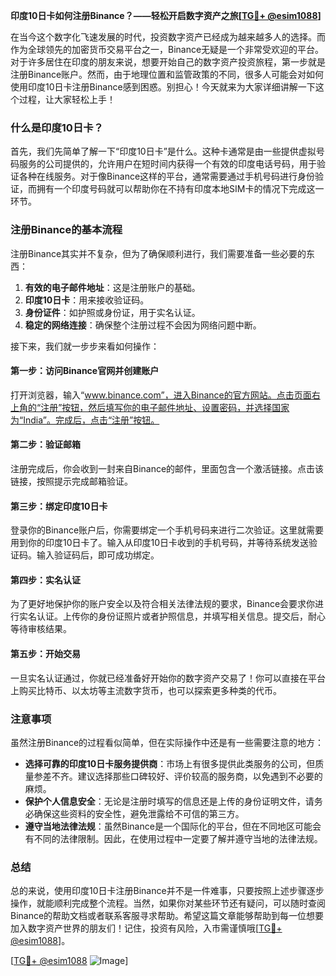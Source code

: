 **印度10日卡如何注册Binance？——轻松开启数字资产之旅[[TG💪+ @esim1088](https://t.me/s/esim1088)]**

在当今这个数字化飞速发展的时代，投资数字资产已经成为越来越多人的选择。而作为全球领先的加密货币交易平台之一，Binance无疑是一个非常受欢迎的平台。对于许多居住在印度的朋友来说，想要开始自己的数字资产投资旅程，第一步就是注册Binance账户。然而，由于地理位置和监管政策的不同，很多人可能会对如何使用印度10日卡注册Binance感到困惑。别担心！今天就来为大家详细讲解一下这个过程，让大家轻松上手！

### 什么是印度10日卡？

首先，我们先简单了解一下“印度10日卡”是什么。这种卡通常是由一些提供虚拟号码服务的公司提供的，允许用户在短时间内获得一个有效的印度电话号码，用于验证各种在线服务。对于像Binance这样的平台，通常需要通过手机号码进行身份验证，而拥有一个印度号码就可以帮助你在不持有印度本地SIM卡的情况下完成这一环节。

### 注册Binance的基本流程

注册Binance其实并不复杂，但为了确保顺利进行，我们需要准备一些必要的东西：

1. **有效的电子邮件地址**：这是注册账户的基础。
2. **印度10日卡**：用来接收验证码。
3. **身份证件**：如护照或身份证，用于实名认证。
4. **稳定的网络连接**：确保整个注册过程不会因为网络问题中断。

接下来，我们就一步步来看如何操作：

#### 第一步：访问Binance官网并创建账户

打开浏览器，输入“www.binance.com”，进入Binance的官方网站。点击页面右上角的“注册”按钮，然后填写你的电子邮件地址、设置密码，并选择国家为“India”。完成后，点击“注册”按钮。

#### 第二步：验证邮箱

注册完成后，你会收到一封来自Binance的邮件，里面包含一个激活链接。点击该链接，按照提示完成邮箱验证。

#### 第三步：绑定印度10日卡

登录你的Binance账户后，你需要绑定一个手机号码来进行二次验证。这里就需要用到你的印度10日卡了。输入从印度10日卡收到的手机号码，并等待系统发送验证码。输入验证码后，即可成功绑定。

#### 第四步：实名认证

为了更好地保护你的账户安全以及符合相关法律法规的要求，Binance会要求你进行实名认证。上传你的身份证照片或者护照信息，并填写相关信息。提交后，耐心等待审核结果。

#### 第五步：开始交易

一旦实名认证通过，你就已经准备好开始你的数字资产交易了！你可以直接在平台上购买比特币、以太坊等主流数字货币，也可以探索更多种类的代币。

### 注意事项

虽然注册Binance的过程看似简单，但在实际操作中还是有一些需要注意的地方：

- **选择可靠的印度10日卡服务提供商**：市场上有很多提供此类服务的公司，但质量参差不齐。建议选择那些口碑较好、评价较高的服务商，以免遇到不必要的麻烦。
- **保护个人信息安全**：无论是注册时填写的信息还是上传的身份证明文件，请务必确保这些资料的安全性，避免泄露给不可信的第三方。
- **遵守当地法律法规**：虽然Binance是一个国际化的平台，但在不同地区可能会有不同的法律限制。因此，在使用过程中一定要了解并遵守当地的法律法规。

### 总结

总的来说，使用印度10日卡注册Binance并不是一件难事，只要按照上述步骤逐步操作，就能顺利完成整个流程。当然，如果你对某些环节还有疑问，可以随时查阅Binance的帮助文档或者联系客服寻求帮助。希望这篇文章能够帮助到每一位想要加入数字资产世界的朋友们！记住，投资有风险，入市需谨慎哦[[TG💪+ @esim1088](https://t.me/s/esim1088)]。

[[TG💪+ @esim1088](https://t.me/s/esim1088) ![Image](https://i.postimg.cc/4NQfJmqS/Snipaste-2025-05-13-00-14-12.png)]